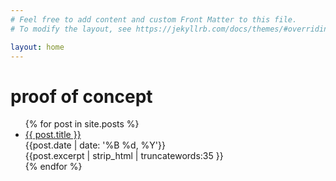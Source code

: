 ```yaml
---
# Feel free to add content and custom Front Matter to this file.
# To modify the layout, see https://jekyllrb.com/docs/themes/#overriding-theme-defaults

layout: home
---
```

<h1>proof of concept</h1>
<ul>
  {% for post in site.posts %}
    <li>
      <a href="{{ post.url }}">{{ post.title }}</a><br>
      {{post.date | date: '%B %d, %Y'}}<br>
      {{post.excerpt | strip_html | truncatewords:35 }}
    </li>
  {% endfor %}
</ul>

